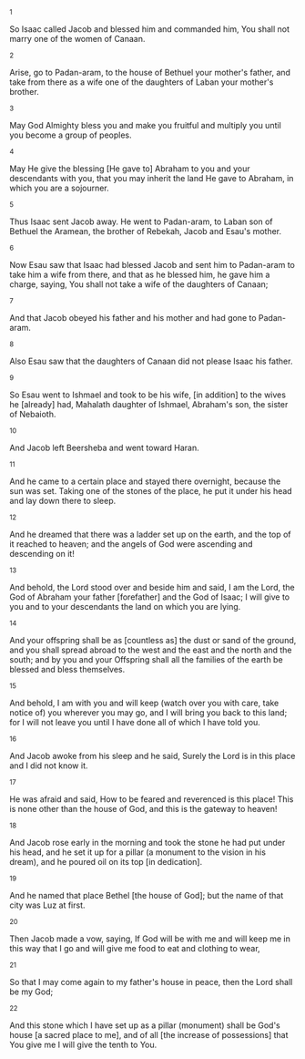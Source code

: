 <sup>1</sup> 

So Isaac called Jacob and blessed him and commanded him, You shall not marry one of the women of Canaan. 

<sup>2</sup> 

Arise, go to Padan-aram, to the house of Bethuel your mother's father, and take from there as a wife one of the daughters of Laban your mother's brother. 

<sup>3</sup> 

May God Almighty bless you and make you fruitful and multiply you until you become a group of peoples. 

<sup>4</sup> 

May He give the blessing [He gave to] Abraham to you and your descendants with you, that you may inherit the land He gave to Abraham, in which you are a sojourner. 

<sup>5</sup> 

Thus Isaac sent Jacob away. He went to Padan-aram, to Laban son of Bethuel the Aramean, the brother of Rebekah, Jacob and Esau's mother. 

<sup>6</sup> 

Now Esau saw that Isaac had blessed Jacob and sent him to Padan-aram to take him a wife from there, and that as he blessed him, he gave him a charge, saying, You shall not take a wife of the daughters of Canaan; 

<sup>7</sup> 

And that Jacob obeyed his father and his mother and had gone to Padan-aram. 

<sup>8</sup> 

Also Esau saw that the daughters of Canaan did not please Isaac his father. 

<sup>9</sup> 

So Esau went to Ishmael and took to be his wife, [in addition] to the wives he [already] had, Mahalath daughter of Ishmael, Abraham's son, the sister of Nebaioth. 

<sup>10</sup> 

And Jacob left Beersheba and went toward Haran. 

<sup>11</sup> 

And he came to a certain place and stayed there overnight, because the sun was set. Taking one of the stones of the place, he put it under his head and lay down there to sleep. 

<sup>12</sup> 

And he dreamed that there was a ladder set up on the earth, and the top of it reached to heaven; and the angels of God were ascending and descending on it! 

<sup>13</sup> 

And behold, the Lord stood over and beside him and said, I am the Lord, the God of Abraham your father [forefather] and the God of Isaac; I will give to you and to your descendants the land on which you are lying. 

<sup>14</sup> 

And your offspring shall be as [countless as] the dust or sand of the ground, and you shall spread abroad to the west and the east and the north and the south; and by you and your Offspring shall all the families of the earth be blessed and bless themselves. 

<sup>15</sup> 

And behold, I am with you and will keep (watch over you with care, take notice of) you wherever you may go, and I will bring you back to this land; for I will not leave you until I have done all of which I have told you. 

<sup>16</sup> 

And Jacob awoke from his sleep and he said, Surely the Lord is in this place and I did not know it. 

<sup>17</sup> 

He was afraid and said, How to be feared and reverenced is this place! This is none other than the house of God, and this is the gateway to heaven! 

<sup>18</sup> 

And Jacob rose early in the morning and took the stone he had put under his head, and he set it up for a pillar (a monument to the vision in his dream), and he poured oil on its top [in dedication]. 

<sup>19</sup> 

And he named that place Bethel [the house of God]; but the name of that city was Luz at first. 

<sup>20</sup> 

Then Jacob made a vow, saying, If God will be with me and will keep me in this way that I go and will give me food to eat and clothing to wear, 

<sup>21</sup> 

So that I may come again to my father's house in peace, then the Lord shall be my God; 

<sup>22</sup> 

And this stone which I have set up as a pillar (monument) shall be God's house [a sacred place to me], and of all [the increase of possessions] that You give me I will give the tenth to You.